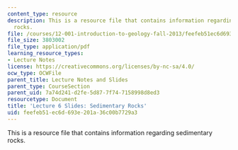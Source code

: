```yaml
---
content_type: resource
description: This is a resource file that contains information regarding sedimentary
  rocks.
file: /courses/12-001-introduction-to-geology-fall-2013/feefeb51ec6d693e201a36c00b7729a3_MIT12_001F13_Lecture6slides.pdf
file_size: 3803002
file_type: application/pdf
learning_resource_types:
- Lecture Notes
license: https://creativecommons.org/licenses/by-nc-sa/4.0/
ocw_type: OCWFile
parent_title: Lecture Notes and Slides
parent_type: CourseSection
parent_uid: 7a74d241-d2fe-5d87-7f74-7158998d8ed3
resourcetype: Document
title: 'Lecture 6 Slides: Sedimentary Rocks'
uid: feefeb51-ec6d-693e-201a-36c00b7729a3
---
```

This is a resource file that contains information regarding sedimentary rocks.